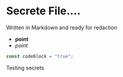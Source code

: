 # Secrete File....
Written in Markdown and ready for redaction
 - **point**
 - _point_
 
```js
const codeblock = "true";
```

Testing secrets
